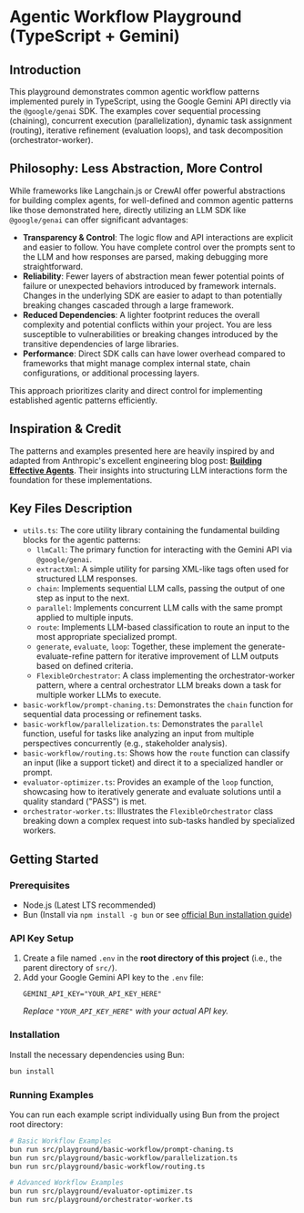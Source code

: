 # Agentic Workflow Playground (TypeScript + Gemini)

## Introduction

This playground demonstrates common agentic workflow patterns implemented purely in TypeScript, using the Google Gemini API directly via the `@google/genai` SDK. The examples cover sequential processing (chaining), concurrent execution (parallelization), dynamic task assignment (routing), iterative refinement (evaluation loops), and task decomposition (orchestrator-worker).

## Philosophy: Less Abstraction, More Control

While frameworks like Langchain.js or CrewAI offer powerful abstractions for building complex agents, for well-defined and common agentic patterns like those demonstrated here, directly utilizing an LLM SDK like `@google/genai` can offer significant advantages:

- **Transparency & Control**: The logic flow and API interactions are explicit and easier to follow. You have complete control over the prompts sent to the LLM and how responses are parsed, making debugging more straightforward.
- **Reliability**: Fewer layers of abstraction mean fewer potential points of failure or unexpected behaviors introduced by framework internals. Changes in the underlying SDK are easier to adapt to than potentially breaking changes cascaded through a large framework.
- **Reduced Dependencies**: A lighter footprint reduces the overall complexity and potential conflicts within your project. You are less susceptible to vulnerabilities or breaking changes introduced by the transitive dependencies of large libraries.
- **Performance**: Direct SDK calls can have lower overhead compared to frameworks that might manage complex internal state, chain configurations, or additional processing layers.

This approach prioritizes clarity and direct control for implementing established agentic patterns efficiently.

## Inspiration & Credit

The patterns and examples presented here are heavily inspired by and adapted from Anthropic's excellent engineering blog post: [**Building Effective Agents**](https://www.anthropic.com/engineering/building-effective-agents). Their insights into structuring LLM interactions form the foundation for these implementations.

## Key Files Description

- `utils.ts`: The core utility library containing the fundamental building blocks for the agentic patterns:
  - `llmCall`: The primary function for interacting with the Gemini API via `@google/genai`.
  - `extractXml`: A simple utility for parsing XML-like tags often used for structured LLM responses.
  - `chain`: Implements sequential LLM calls, passing the output of one step as input to the next.
  - `parallel`: Implements concurrent LLM calls with the same prompt applied to multiple inputs.
  - `route`: Implements LLM-based classification to route an input to the most appropriate specialized prompt.
  - `generate`, `evaluate`, `loop`: Together, these implement the generate-evaluate-refine pattern for iterative improvement of LLM outputs based on defined criteria.
  - `FlexibleOrchestrator`: A class implementing the orchestrator-worker pattern, where a central orchestrator LLM breaks down a task for multiple worker LLMs to execute.
- `basic-workflow/prompt-chaning.ts`: Demonstrates the `chain` function for sequential data processing or refinement tasks.
- `basic-workflow/parallelization.ts`: Demonstrates the `parallel` function, useful for tasks like analyzing an input from multiple perspectives concurrently (e.g., stakeholder analysis).
- `basic-workflow/routing.ts`: Shows how the `route` function can classify an input (like a support ticket) and direct it to a specialized handler or prompt.
- `evaluator-optimizer.ts`: Provides an example of the `loop` function, showcasing how to iteratively generate and evaluate solutions until a quality standard ("PASS") is met.
- `orchestrator-worker.ts`: Illustrates the `FlexibleOrchestrator` class breaking down a complex request into sub-tasks handled by specialized workers.

## Getting Started

### Prerequisites

- Node.js (Latest LTS recommended)
- Bun (Install via `npm install -g bun` or see [official Bun installation guide](https://bun.sh/docs/installation))

### API Key Setup

1.  Create a file named `.env` in the **root directory of this project** (i.e., the parent directory of `src/`).
2.  Add your Google Gemini API key to the `.env` file:
    ```dotenv
    GEMINI_API_KEY="YOUR_API_KEY_HERE"
    ```
    _Replace `"YOUR_API_KEY_HERE"` with your actual API key._

### Installation

Install the necessary dependencies using Bun:

```bash
bun install
```

### Running Examples

You can run each example script individually using Bun from the project root directory:

```bash
# Basic Workflow Examples
bun run src/playground/basic-workflow/prompt-chaning.ts
bun run src/playground/basic-workflow/parallelization.ts
bun run src/playground/basic-workflow/routing.ts

# Advanced Workflow Examples
bun run src/playground/evaluator-optimizer.ts
bun run src/playground/orchestrator-worker.ts
```
